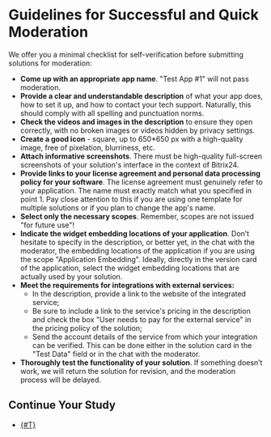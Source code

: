 # Guidelines for Successful and Quick Moderation

We offer you a minimal checklist for self-verification before submitting solutions for moderation:

- **Come up with an appropriate app name**. "Test App #1" will not pass moderation.
- **Provide a clear and understandable description** of what your app does, how to set it up, and how to contact your tech support. Naturally, this should comply with all spelling and punctuation norms.
- **Check the videos and images in the description** to ensure they open correctly, with no broken images or videos hidden by privacy settings.
- **Create a good icon** - square, up to 650*650 px with a high-quality image, free of pixelation, blurriness, etc.
- **Attach informative screenshots**. There must be high-quality full-screen screenshots of your solution's interface in the context of Bitrix24.
- **Provide links to your license agreement and personal data processing policy for your software**. The license agreement must genuinely refer to your application. The name must exactly match what you specified in point 1. Pay close attention to this if you are using one template for multiple solutions or if you plan to change the app's name.
- **Select only the necessary scopes**. Remember, scopes are not issued "for future use"!
- **Indicate the widget embedding locations of your application**. Don’t hesitate to specify in the description, or better yet, in the chat with the moderator, the embedding locations of the application if you are using the scope "Application Embedding". Ideally, directly in the version card of the application, select the widget embedding locations that are actually used by your solution.
- **Meet the requirements for integrations with external services:**
  - In the description, provide a link to the website of the integrated service;
  - Be sure to include a link to the service's pricing in the description and check the box "User needs to pay for the external service" in the pricing policy of the solution;
  - Send the account details of the service from which your integration can be verified. This can be done either in the solution card in the "Test Data" field or in the chat with the moderator.
- **Thoroughly test the functionality of your solution**. If something doesn’t work, we will return the solution for revision, and the moderation process will be delayed.

## Continue Your Study

- [{#T}](common-requirements.md)